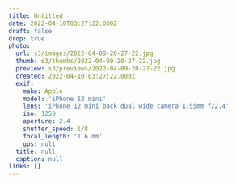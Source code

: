 ```yaml
---
title: Untitled
date: 2022-04-10T03:27:22.000Z
draft: false
drop: true
photo:
  url: s3/images/2022-04-09-20-27-22.jpg
  thumb: s3/thumbs/2022-04-09-20-27-22.jpg
  preview: s3/previews/2022-04-09-20-27-22.jpg
  created: 2022-04-10T03:27:22.000Z
  exif:
    make: Apple
    model: 'iPhone 12 mini'
    lens: 'iPhone 12 mini back dual wide camera 1.55mm f/2.4'
    iso: 1250
    aperture: 2.4
    shutter_speed: 1/8
    focal_length: '1.6 mm'
    gps: null
  title: null
  caption: null
links: []
---
```

